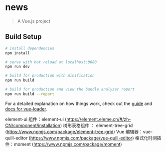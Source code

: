 # news

> A Vue.js project

## Build Setup

```bash
# install dependencies
npm install

# serve with hot reload at localhost:8080
npm run dev

# build for production with minification
npm run build

# build for production and view the bundle analyzer report
npm run build --report
```

For a detailed explanation on how things work, check out the [guide](http://vuejs-templates.github.io/webpack/) and [docs for vue-loader](http://vuejs.github.io/vue-loader).

element-ui 组件：element-ui (https://element.eleme.cn/#/zh-CN/component/installation)
树形表格组件 ： element-tree-grid (https://www.npmjs.com/package/element-tree-grid)
Vue 编辑器：vue-quill-editor (https://www.npmjs.com/package/vue-quill-editor)
格式化时间插件：moment (https://www.npmjs.com/package/moment)
